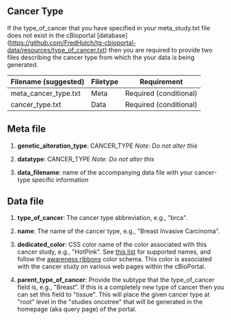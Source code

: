 ## Cancer Type 

If the type_of_cancer that you have specified in your meta_study.txt file does not exist in the cBioportal [database] (https://github.com/FredHutch/tg-cbioportal-data/resources/type_of_cancer.txt) then you are required to provide two files describing the cancer type from which the your data is being generated.

| Filename (suggested)    | Filetype    | Requirement
|-------------|-------------|-------------
| meta_cancer_type.txt | Meta |Required (conditional)
| cancer_type.txt | Data |Required (conditional)


## Meta file 

1. **genetic_alteration_type**: CANCER_TYPE
*Note: Do not alter this*

2. **datatype**: CANCER_TYPE
*Note: Do not alter this*

3. **data_filename**: name of the accompanying data file with your cancer-type specific information


## Data file 

1. **type_of_cancer**: The cancer type abbreviation, e.g., "brca".

2. **name**: The name of the cancer type, e.g., "Breast Invasive Carcinoma".

3. **dedicated_color**: CSS color name of the color associated with this cancer study, e.g., "HotPink". See [this list](https://www.w3.org/TR/css-color-3/#svg-color) for supported names, and follow the [awareness ribbons](https://en.wikipedia.org/wiki/List_of_awareness_ribbons) color schema. This color is associated with the cancer study on various web pages within the cBioPortal.

4. **parent_type_of_cancer**: Provide the subtype that the type_of_cancer field is, e.g., "Breast". If this is a completely new type of cancer then you can set this field to "tissue". This will place the given cancer type at "root" level in the "studies oncotree" that will be generated in the homepage (aka query page) of the portal.